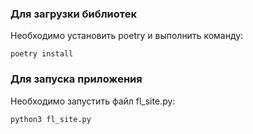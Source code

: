 ### Для загрузки библиотек

Необходимо установить poetry и выполнить команду:
```shell
poetry install
```

### Для запуска приложения

Необходимо запустить файл fl_site.py:
```shell
python3 fl_site.py
```
